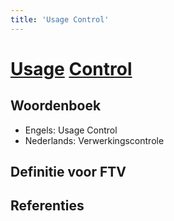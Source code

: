 ```yaml
---
title: 'Usage Control'
---
```


# [Usage](../verwerking) [Control](../access_control)

## Woordenboek

- Engels: Usage Control
- Nederlands: Verwerkingscontrole

## Definitie voor FTV

## Referenties

[^1]: 
